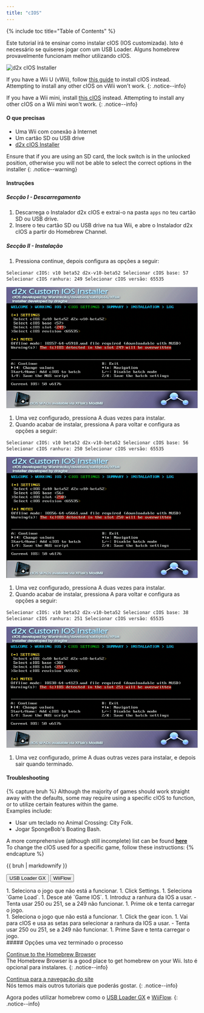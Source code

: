 ```yaml
---
title: "cIOS"
---
```


{% include toc title="Table of Contents" %}

Este tutorial irá te ensinar como instalar cIOS (IOS customizada). Isto é necessário se quiseres jogar com um USB Loader. Alguns homebrew provavelmente funcionam melhor utilizando cIOS.

![d2x cIOS Installer](/images/cios/cIOS.png)

If you have a Wii U (vWii), follow [this guide](https://wiiu.hacks.guide/#/vwii-modding) to install cIOS instead. Attempting to install any other cIOS on vWii won't work.
{: .notice--info}

If you have a Wii mini, install [this cIOS](cios-mini) instead. Attempting to install any other cIOS on a Wii mini won't work.
{: .notice--info}

#### O que precisas

* Uma Wii com conexão à Internet
* Um cartão SD ou USB drive
* [d2x cIOS Installer](/assets/files/d2x-cIOS-Installer-Wii.zip)

Ensure that if you are using an SD card, the lock switch is in the unlocked position, otherwise you will not be able to select the correct options in the installer
{: .notice--warning}

#### Instruções

##### Secção I - Descarregamento

1. Descarrega o Instalador d2x cIOS e extrai-o na pasta `apps` no teu cartão SD ou USB drive.
1. Insere o teu cartão SD ou USB drive na tua Wii, e abre o Instalador d2x cIOS a partir do Homebrew Channel.

##### Secção II - Instalação

1. Pressiona continue, depois configura as opções a seguir:
```
Selecionar cIOS: v10 beta52 d2x-v10-beta52 Selecionar cIOS base: 57 Selecionar cIOS ranhura: 249 Selecionar cIOS versão: 65535
```
![Install cIOS 249](/images/cios/Install249.png)
1. Uma vez configurado, pressiona A duas vezes para instalar.
1. Quando acabar de instalar, pressiona A para voltar e configura as opções a seguir:
```
Selecionar cIOS: v10 beta52 d2x-v10-beta52 Selecionar cIOS base: 56 Selecionar cIOS ranhura: 250 Selecionar cIOS versão: 65535
```
![Install cIOS 250](/images/cios/Install250.png)
1. Uma vez configurado, pressiona A duas vezes para instalar.
1. Quando acabar de instalar, pressiona A para voltar e configura as opções a seguir:
```
Selecionar cIOS: v10 beta52 d2x-v10-beta52 Selecionar cIOS base: 38 Selecionar cIOS ranhura: 251 Selecionar cIOS versão: 65535
```
![Install cIOS 251](/images/cios/Install251.png)
1. Uma vez configurado, prime A duas outras vezes para instalar, e depois sair quando terminado.

#### Troubleshooting

{% capture bruh %}
Although the majority of games should work straight away with the defaults, some may require using a specific cIOS to function, or to utilize certain features within the game.<br> Examples include:
* Usar um teclado no Animal Crossing: City Folk.
* Jogar SpongeBob's Boating Bash.

A more comprehensive (although still incomplete) list can be found [**here**](https://wiki.gbatemp.net/wiki/Wii_cIOS_base_Compatibility_List)<br> To change the cIOS used for a specific game, follow these instructions:
{% endcapture %}
<div class="notice--warning">{{ bruh | markdownify }}</div>

<button class="tablinks btn btn--large btn--primary" id="defaultOpen" onclick="openTab(event, 'usbloadergx')">USB Loader GX</button>
<button class="tablinks btn btn--large btn--info" onclick="openTab(event, 'wiiflow')">WiiFlow</button>

<div id="usbloadergx" class="blanktabcontent" markdown="1">
1. Seleciona o jogo que não está a funcionar.
1. Click Settings.
1. Seleciona `Game Load`.
1. Desce até `Game IOS`.
1. Introduz a ranhura da IOS a usar.
    - Tenta usar 250 ou 251, se a 249 não funcionar.
1. Prime ok e tenta carregar o jogo.
</div>
<div id="wiiflow" class="blanktabcontent" markdown="1">
1. Seleciona o jogo que não está a funcionar.
1. Click the gear icon.
1. Vai para cIOS e usa as setas para selecionar a ranhura da IOS a usar.
    - Tenta usar 250 ou 251, se a 249 não funcionar.
1. Prime Save e tenta carregar o jogo.
</div>
##### Opções uma vez terminado o processo

[Continue to the Homebrew Browser](hbb)<br> The Homebrew Browser is a good place to get homebrew on your Wii. Isto é opcional para instalares.
{: .notice--info}

[Continua para a navegação do site](site-navigation)<br> Nós temos mais outros tutoriais que poderás gostar.
{: .notice--info}

Agora podes utilizar homebrew como o [USB Loader GX](usbloadergx) e [WiiFlow](wiiflow).
{: .notice--info}

<script>
    let tabcontent = document.getElementsByClassName("blanktabcontent");
    let tablinks = document.getElementsByClassName("tablinks");

    function openTab(evt, tabName) {
        let element;

        for (element of tabcontent) {
            element.style.display = "none";
        }

        for (element of tablinks) {
            element.className = element.className.replace("btn--primary", "btn--info");
            if (!element.className.includes('btn--info'))
                element.className += " btn--info";
        }

        document.getElementById(tabName).style.display = "block";
        evt.currentTarget.className = evt.currentTarget.className.replace("btn--info", "btn--primary");
    }

    // Get the element with id="defaultOpen" and click on it
    document.getElementById("defaultOpen").click();
</script>
